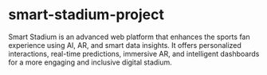 # smart-stadium-project
Smart Stadium is an advanced web platform that enhances the sports fan experience using AI, AR, and smart data insights. It offers personalized interactions, real-time predictions, immersive AR, and intelligent dashboards for a more engaging and inclusive digital stadium.
